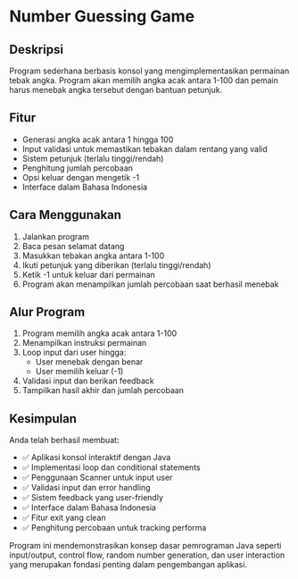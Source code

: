 # Number Guessing Game

## Deskripsi
Program sederhana berbasis konsol yang mengimplementasikan permainan tebak angka. Program akan memilih angka acak antara 1-100 dan pemain harus menebak angka tersebut dengan bantuan petunjuk.

## Fitur
- Generasi angka acak antara 1 hingga 100
- Input validasi untuk memastikan tebakan dalam rentang yang valid
- Sistem petunjuk (terlalu tinggi/rendah)
- Penghitung jumlah percobaan
- Opsi keluar dengan mengetik -1
- Interface dalam Bahasa Indonesia

## Cara Menggunakan
1. Jalankan program
2. Baca pesan selamat datang
3. Masukkan tebakan angka antara 1-100
4. Ikuti petunjuk yang diberikan (terlalu tinggi/rendah)
5. Ketik -1 untuk keluar dari permainan
6. Program akan menampilkan jumlah percobaan saat berhasil menebak

## Alur Program
1. Program memilih angka acak antara 1-100
2. Menampilkan instruksi permainan
3. Loop input dari user hingga:
    - User menebak dengan benar
    - User memilih keluar (-1)
4. Validasi input dan berikan feedback
5. Tampilkan hasil akhir dan jumlah percobaan

## Kesimpulan
Anda telah berhasil membuat:
- ✅ Aplikasi konsol interaktif dengan Java
- ✅ Implementasi loop dan conditional statements
- ✅ Penggunaan Scanner untuk input user
- ✅ Validasi input dan error handling
- ✅ Sistem feedback yang user-friendly
- ✅ Interface dalam Bahasa Indonesia
- ✅ Fitur exit yang clean
- ✅ Penghitung percobaan untuk tracking performa

Program ini mendemonstrasikan konsep dasar pemrograman Java seperti input/output, control flow, random number generation, dan user interaction yang merupakan fondasi penting dalam pengembangan aplikasi.